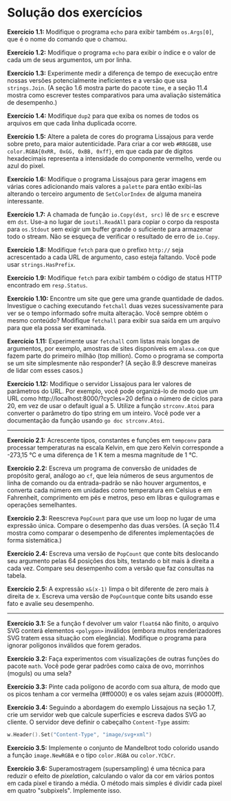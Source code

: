 # Solução dos exercícios

**Exercício 1.1:** Modifique o programa `echo` para exibir também `os.Args[0]`, que é o nome do comando que o chamou.

**Exercício 1.2:** Modifique o programa `echo` para exibir o índice e o valor de cada um de seus argumentos, um por linha.

**Exercício 1.3:** Experimente medir a diferença de tempo de execução entre nossas versões potencialmente ineficientes e a versão que usa `strings.Join`. (A seção 1.6 mostra parte do pacote `time`, e a seção 11.4 mostra como escrever testes comparativos para uma avaliação sistemática de desempenho.)

**Exercício 1.4:** Modifique `dup2` para que exiba os nomes de todos os arquivos em que cada linha duplicada ocorre.

**Exercício 1.5:** Altere a paleta de cores do programa Lissajous para verde sobre preto, para maior autenticidade. Para criar a cor web `#RRGGBB`, use `color.RGBA{0xRR, 0xGG, 0xBB, 0xff}`, em que cada par de dígitos hexadecimais representa a intensidade do componente vermelho, verde ou azul do pixel.

**Exercício 1.6:** Modifique o programa Lissajous para gerar imagens em várias cores adicionando mais valores a `palette` para então exibi-las alterando o terceiro argumento de `SetColorIndex` de alguma maneira interessante.

**Exercício 1.7:** A chamada de função `io.Copy(dst, src)` lê de `src` e escreve em `dst`. Use-a no lugar de `ioutil.ReadAll` para copiar o corpo da resposta para `os.Stdout` sem exigir um buffer grande o suficiente para armazenar todo o stream. Não se esqueça de verificar o resultado de erro de `io.Copy`.

**Exercício 1.8:** Modifique `fetch` para que o prefixo `http://` seja acrescentado a cada URL de argumento, caso esteja faltando. Você pode usar `strings.HasPrefix`.

**Exercício 1.9:** Modifique `fetch` para exibir também o código de status HTTP encontrado em `resp.Status`.

**Exercício 1.10:** Encontre um site que gere uma grande quantidade de dados. Investigue o caching executando `fetchall` duas vezes sucessivamente para ver se o tempo informado sofre muita alteração. Você sempre obtém o mesmo conteúdo? Modifique `fetchall` para exibir sua saída em um arquivo para que ela possa ser examinada.

**Exercício 1.11:** Experimente usar `fetchall` com listas mais longas de argumentos, por exemplo, amostras de sites disponíveis em `alexa.com` que fazem parte do primeiro milhão (top million). Como o programa se comporta se um site simplesmente não responder? (A seção 8.9 descreve maneiras de lidar com esses casos.)

**Exercício 1.12:** Modifique o servidor Lissajous para ler valores de parâmetros do URL. Por exemplo, você pode organizá-lo de modo que um URL como http://localhost:8000/?cycles=20 defina o número de ciclos para 20, em vez de usar o default igual a 5. Utilize a função `strconv.Atoi` para converter o parâmetro do tipo string em um inteiro. Você pode ver a documentação da função usando `go doc strconv.Atoi`.

----------

**Exercício 2.1:** Acrescente tipos, constantes e funções em `tempconv` para processar temperaturas na escala Kelvin, em que zero Kelvin corresponde a -273,15 °C e uma diferença de 1 K tem a mesma magnitude de 1 °C.

**Exercício 2.2:** Escreva um programa de conversão de unidades de propósito geral, análogo ao `cf`, que leia números de seus argumentos de linha de comando ou da entrada-padrão se não houver argumentos, e converta cada número em unidades como temperatura em Celsius e em Fahrenheit, comprimento em pés e metros, peso em libras e quilogramas e operações semelhantes.

**Exercício 2.3:** Reescreva `PopCount` para que use um loop no lugar de uma expressão única. Compare o desempenho das duas versões. (A seção 11.4 mostra como comparar o desempenho de diferentes implementações de forma sistemática.)

**Exercício 2.4:** Escreva uma versão de `PopCount` que conte bits deslocando seu argumento pelas 64 posições dos bits, testando o bit mais à direita a cada vez. Compare seu desempenho com a versão que faz consultas na tabela.

**Exercício 2.5:** A expressão `x&(x-1)` limpa o bit diferente de zero mais à direita de x. Escreva uma versão de `PopCount`que conte bits usando esse fato e avalie seu desempenho.

----------

**Exercício 3.1:** Se a função f devolver um valor `float64` não finito, o arquivo SVG conterá elementos `<polygon>` inválidos (embora muitos renderizadores SVG tratem essa situação com elegância). Modifique o programa para ignorar polígonos inválidos que forem gerados.

**Exercício 3.2:** Faça experimentos com visualizações de outras funções do pacote `math`. Você pode gerar padrões como caixa de ovo, morrinhos (moguls) ou uma sela?

**Exercício 3.3:** Pinte cada polígono de acordo com sua altura, de modo que os picos tenham a cor vermelha (#ff0000) e os vales sejam azuis (#0000ff).

**Exercício 3.4:** Seguindo a abordagem do exemplo Lissajous na seção 1.7, crie um servidor web que calcule superfícies e escreva dados SVG ao cliente. O servidor deve definir o cabeçalho `Content-Type` assim:

```go
w.Header().Set("Content-Type", "image/svg+xml")
```

**Exercício 3.5:** Implemente o conjunto de Mandelbrot todo colorido usando a função `image.NewRGBA` e o tipo `color.RGBA` ou `color.YCbCr`.

**Exercício 3.6:** Superamostragem (supersampling) é uma técnica para reduzir o efeito de *pixelation*, calculando o valor da cor em vários pontos em cada pixel e tirando a média. O método mais simples é dividir cada pixel em quatro "subpixels". Implemente isso.
